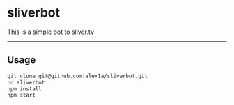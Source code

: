 # sliverbot

This is a simple bot to sliver.tv

***

## Usage

```bash
git clone git@github.com:alex1a/sliverbot.git
cd sliverbot
npm install
npm start
```